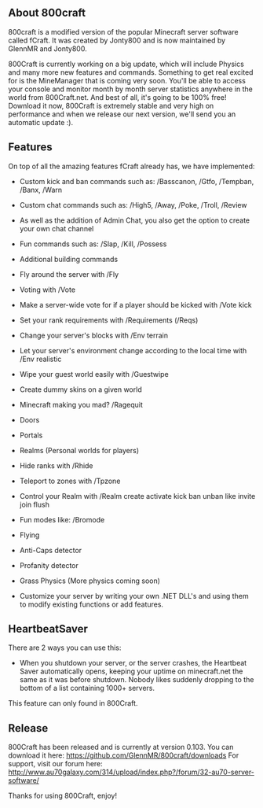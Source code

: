 ## About 800craft
800craft is a modified version of the popular Minecraft server software called fCraft. It was created by Jonty800 and is now maintained by GlennMR and Jonty800.

800Craft is currently working on a big update, which will include Physics and many more new features and commands.
Something to get real excited for is the MineManager that is coming very soon. You'll be able to access your console and monitor month by month server statistics anywhere in the world from 800Craft.net. And best of all, it's going to be 100% free!
Download it now, 800Craft is extremely stable and very high on performance and when we release our next version, we'll send you an automatic update :).
## Features

On top of all the amazing features fCraft already has, we have implemented:

* Custom kick and ban commands such as: /Basscanon, /Gtfo, /Tempban, /Banx, /Warn
* Custom chat commands such as: /High5, /Away, /Poke, /Troll, /Review
* As well as the addition of Admin Chat, you also get the option to create your own chat channel
* Fun commands such as: /Slap, /Kill, /Possess
* Additional building commands
* Fly around the server with /Fly
* Voting with /Vote
* Make a server-wide vote for if a player should be kicked with /Vote kick
* Set your rank requirements with /Requirements (/Reqs)
* Change your server's blocks with /Env terrain
* Let your server's environment change according to the local time with /Env realistic
* Wipe your guest world easily with /Guestwipe
* Create dummy skins on a given world
* Minecraft making you mad? /Ragequit
* Doors
* Portals
* Realms (Personal worlds for players)
* Hide ranks with /Rhide
* Teleport to zones with /Tpzone
* Control your Realm with /Realm create activate kick ban unban like invite join flush
* Fun modes like: /Bromode
* Flying
* Anti-Caps detector
* Profanity detector
* Grass Physics (More physics coming soon)

* Customize your server by writing your own .NET DLL's and using them to modify existing functions or add features.

## HeartbeatSaver

There are 2 ways you can use this:

* When you shutdown your server, or the server crashes, the Heartbeat Saver automatically opens, keeping your uptime on minecraft.net the same as it was before shutdown.
Nobody likes suddenly dropping to the bottom of a list containing 1000+ servers.

This feature can only found in 800Craft.

## Release
800Craft has been released and is currently at version 0.103. You can download it here: https://github.com/GlennMR/800craft/downloads
For support, visit our forum here: http://www.au70galaxy.com/314/upload/index.php?/forum/32-au70-server-software/

Thanks for using 800Craft, enjoy!